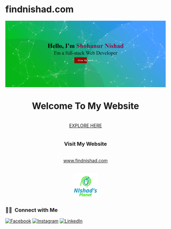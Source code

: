 # findnishad.com

![FindNishad](assets/img/web.png)

<h1 align="center">Welcome To My Website</h1>

<p align="center">
</br>
  <a href = "https://s-nishad.github.io/findnishad.com">EXPLORE HERE</a>
</br></br>

<h3 align="center">Visit My Website</h3>

<p align="center">
</br>
  <a href = "http://nishadsplanet.cf">www.findnishad.com</a>
</br></br>

<p align="center">
    <img src="/assets/img/logo.png" alt="Logo" width="80" height="80">
  </a>
  
### 🤝🏻 &nbsp;Connect with Me


[![Facebook][facebook-shield]][facebook-url]
[![Instagram][instagram-shield]][instagram-url]
[![LinkedIn][linkedin-shield]][linkedin-url]


[facebook-shield]: https://img.shields.io/badge/-Facebook-black.svg?style=flat-square&logo=facebook&color=555&logoColor=white
[facebook-url]: https://facebook.com/ShohanurIslamNishad
[instagram-shield]: https://img.shields.io/badge/-Instagram-black.svg?style=flat-square&logo=instagram&color=555&logoColor=white
[instagram-url]: https://instagram.com/nishad.shohanur
[linkedin-shield]: https://img.shields.io/badge/-LinkedIn-black.svg?style=flat-square&logo=linkedin&colorB=555
[linkedin-url]: https://linkedin.com/in/ShohanurNishad
